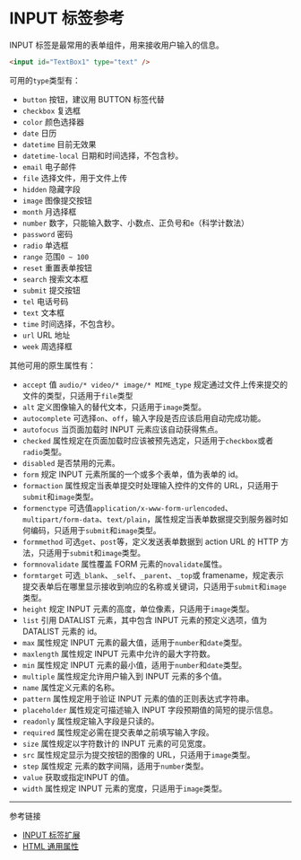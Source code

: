 # INPUT 标签参考

INPUT 标签是最常用的表单组件，用来接收用户输入的信息。

```html
<input id="TextBox1" type="text" />
```

可用的`type`类型有：

* `button` 按钮，建议用 BUTTON 标签代替
* `checkbox` 复选框
* `color` 颜色选择器
* `date` 日历
* `datetime` 目前无效果
* `datetime-local` 日期和时间选择，不包含秒。
* `email` 电子邮件
* `file` 选择文件，用于文件上传
* `hidden` 隐藏字段
* `image` 图像提交按钮
* `month` 月选择框
* `number` 数字，只能输入数字、小数点、正负号和`e`（科学计数法）
* `password` 密码
* `radio` 单选框
* `range` 范围`0 ~ 100`
* `reset` 重置表单按钮
* `search` 搜索文本框
* `submit` 提交按钮
* `tel` 电话号码
* `text` 文本框
* `time` 时间选择，不包含秒。
* `url` URL 地址
* `week` 周选择框

其他可用的原生属性有：

* `accept` 值 `audio/* video/* image/* MIME_type` 规定通过文件上传来提交的文件的类型，只适用于`file`类型
* `alt` 定义图像输入的替代文本，只适用于`image`类型。
* `autocomplete` 可选择`on`、`off`，输入字段是否应该启用自动完成功能。
* `autofocus` 当页面加载时 INPUT 元素应该自动获得焦点。
* `checked` 属性规定在页面加载时应该被预先选定，只适用于`checkbox`或者`radio`类型。
* `disabled` 是否禁用的元素。
* `form` 规定 INPUT 元素所属的一个或多个表单，值为表单的 id。
* `formaction` 属性规定当表单提交时处理输入控件的文件的 URL，只适用于`submit`和`image`类型。
* `formenctype` 可选值`application/x-www-form-urlencoded`、`multipart/form-data`、`text/plain`，属性规定当表单数据提交到服务器时如何编码，只适用于`submit`和`image`类型。
* `formmethod` 可选`get`、`post`等，定义发送表单数据到 action URL 的 HTTP 方法，只适用于`submit`和`image`类型。
* `formnovalidate` 属性覆盖 FORM 元素的`novalidate`属性。
* `formtarget` 可选`_blank`、`_self`、`_parent`、`_top`或 framename，规定表示提交表单后在哪里显示接收到响应的名称或关键词，只适用于`submit`和`image`类型。
* `height` 规定 INPUT 元素的高度，单位像素，只适用于`image`类型。
* `list` 引用 DATALIST 元素，其中包含 INPUT 元素的预定义选项，值为 DATALIST 元素的 id。
* `max` 属性规定 INPUT 元素的最大值，适用于`number`和`date`类型。
* `maxlength` 属性规定 INPUT 元素中允许的最大字符数。
* `min` 属性规定 INPUT 元素的最小值，适用于`number`和`date`类型。
* `multiple` 属性规定允许用户输入到 INPUT 元素的多个值。
* `name` 属性定义元素的名称。
* `pattern` 属性规定用于验证 INPUT 元素的值的正则表达式字符串。
* `placeholder` 属性规定可描述输入 INPUT 字段预期值的简短的提示信息。
* `readonly` 属性规定输入字段是只读的。
* `required` 属性规定必需在提交表单之前填写输入字段。
* `size` 属性规定以字符数计的 INPUT 元素的可见宽度。
* `src` 属性规定显示为提交按钮的图像的 URL，只适用于`image`类型。
* `step` 属性规定 元素的数字间隔，适用于`number`类型。
* `value` 获取或指定INPUT 的值。
* `width` 属性规定 INPUT 元素的宽度，只适用于`image`类型。 

---
参考链接

* [INPUT 标签扩展](/root.js/input.md)
* [HTML 通用属性](/root.js/html.md)